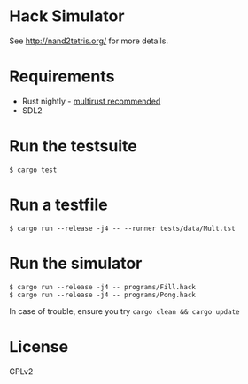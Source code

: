 # Hack Simulator
See http://nand2tetris.org/ for more details.

# Requirements
- Rust nightly - [multirust recommended](https://github.com/brson/multirust)
- SDL2

# Run the testsuite
```
$ cargo test
```

# Run a testfile
```
$ cargo run --release -j4 -- --runner tests/data/Mult.tst
```

# Run the simulator
```
$ cargo run --release -j4 -- programs/Fill.hack
$ cargo run --release -j4 -- programs/Pong.hack
```

In case of trouble, ensure you try `cargo clean && cargo update`

# License
GPLv2
